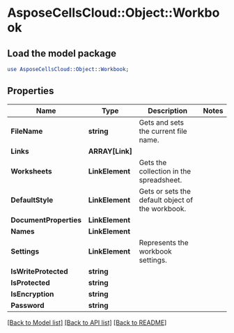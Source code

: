 # AsposeCellsCloud::Object::Workbook 

## Load the model package
```perl
use AsposeCellsCloud::Object::Workbook;
```

## Properties
Name | Type | Description | Notes
------------ | ------------- | ------------- | -------------
**FileName** | **string** | Gets and sets the current file name.  |
**Links** | **ARRAY[Link]** |  |
**Worksheets** | **LinkElement** | Gets the  collection in the spreadsheet.  |
**DefaultStyle** | **LinkElement** | Gets or sets the default  object of the workbook.  |
**DocumentProperties** | **LinkElement** |  |
**Names** | **LinkElement** |  |
**Settings** | **LinkElement** | Represents the workbook settings.  |
**IsWriteProtected** | **string** |  |
**IsProtected** | **string** |  |
**IsEncryption** | **string** |  |
**Password** | **string** |  |  

[[Back to Model list]](../README.md#documentation-for-models) [[Back to API list]](../README.md#documentation-for-api-endpoints) [[Back to README]](../README.md)

